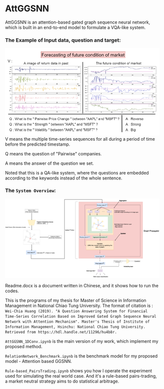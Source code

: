 # AttGGSNN
AttGGSNN is an attention-based gated graph sequence neural network, which is built in an end-to-end model to formulate a VQA-like system.

### The Example of Input data, question and target: 
![image](https://github.com/tyc30827/AttGGSNN/blob/master/Example.PNG)
V means the multiple time-series sequences for all during a period of time before the predicted timestamp.

Q means the question of "Pairwise" companies.

A means the answer of the question we set.

Noted that this is a QA-like system, where the questions are embedded according to the keywords instead of the whole sentence.

### The `System Overview`: 
![image](https://github.com/tyc30827/AttGGSNN/blob/master/SystemOverview_AttGGSNN.PNG)

Readme.docx is a document written in Chinese, and it shows how to run the codes.

This is the programs of my thesis for Master of Science in Information Management in National Chiao Tung University.
The format of citation is : `Wei-Chia Huang (2019). "A Question Answering System for Financial Time-Series Correlation Based on Improved Gated Graph Sequence Neural Network with Attention Mechanism". Master's Thesis of Institute of Information Management, Hsinchu: National Chiao Tung University. Retrieved from https://hdl.handle.net/11296/hu4b8r.`

`AttGGSNN_1DConv.ipynb` is the main version of my work, which implement my proposed method.

`RelationNetwork_Benchmark.ipynb` is the benchmark model for my proposed model - Attention based GGSNN.

`Rule-based_PairsTrading.ipynb` shows you how I operate the experiment used for simulating the real world case. And it's a rule-based pairs-trading, a market neutral strategy aims to do statistical arbitrage.
